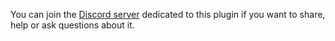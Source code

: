 You can join the [Discord server](https://discord.gg/YE2dPda2CC) dedicated to this plugin if you want to share, help or ask questions about it.